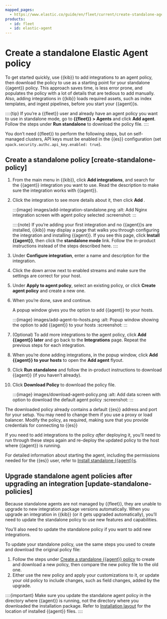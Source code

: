 ```yaml
---
mapped_pages:
  - https://www.elastic.co/guide/en/fleet/current/create-standalone-agent-policy.html
products:
  - id: fleet
  - id: elastic-agent
---
```


# Create a standalone Elastic Agent policy

To get started quickly, use {{kib}} to add integrations to an agent policy, then download the policy to use as a starting point for your standalone {{agent}} policy. This approach saves time, is less error prone, and populates the policy with a lot of details that are tedious to add manually. Also, adding integrations in {{kib}} loads required assets, such as index templates, and ingest pipelines, before you start your {{agent}}s.

::::{tip}
If you’re a {{fleet}} user and already have an agent policy you want to use in standalone mode, go to **{{fleet}} > Agents** and click **Add agent**. Follow the steps under **Run standalone** to download the policy file.
::::


You don’t need {{fleet}} to perform the following steps, but on self-managed clusters, API keys must be enabled in the {{es}} configuration (set `xpack.security.authc.api_key.enabled: true`).

## Create a standalone policy [create-standalone-policy]

1. From the main menu in {{kib}}, click **Add integrations**, and search for the {{agent}} integration you want to use. Read the description to make sure the integration works with {{agent}}.
2. Click the integration to see more details about it, then click **Add <Integration>**.

    :::{image} images/add-integration-standalone.png
    :alt: Add Nginx integration screen with agent policy selected
    :screenshot:
    :::

    ::::{note}
    If you’re adding your first integration and no {{agent}}s are installed, {{kib}} may display a page that walks you through configuring the integration and installing {{agent}}. If you see this page, click **Install {{agent}}**, then click the **standalone mode** link. Follow the in-product instructions instead of the steps described here.
    ::::

3. Under **Configure integration**, enter a name and description for the integration.
4. Click the down arrow next to enabled streams and make sure the settings are correct for your host.
5. Under **Apply to agent policy**, select an existing policy, or click **Create agent policy** and create a new one.
6. When you’re done, save and continue.

    A popup window gives you the option to add {{agent}} to your hosts.

    :::{image} images/add-agent-to-hosts.png
    :alt: Popup window showing the option to add {{agent}} to your hosts
    :screenshot:
    :::

7. (Optional) To add more integrations to the agent policy, click **Add {{agent}} later** and go back to the **Integrations** page. Repeat the previous steps for each integration.
8. When you’re done adding integrations, in the popup window, click **Add {{agent}} to your hosts** to open the **Add agent** flyout.
9. Click **Run standalone** and follow the in-product instructions to download {{agent}} (if you haven’t already).
10. Click **Download Policy** to download the policy file.

    :::{image} images/download-agent-policy.png
    :alt: Add data screen with option to download the default agent policy
    :screenshot:
    :::


The downloaded policy already contains a default {{es}} address and port for your setup. You may need to change them if you use a proxy or load balancer. Modify the policy, as required, making sure that you provide credentials for connecting to {{es}}

If you need to add integrations to the policy *after* deploying it, you’ll need to run through these steps again and re-deploy the updated policy to the host where {{agent}} is running.

For detailed information about starting the agent, including the permissions needed for the {{es}} user, refer to [Install standalone {{agent}}s](/reference/fleet/install-standalone-elastic-agent.md).


## Upgrade standalone agent policies after upgrading an integration [update-standalone-policies]

Because standalone agents are not managed by {{fleet}}, they are unable to upgrade to new integration package versions automatically. When you upgrade an integration in {{kib}} (or it gets upgraded automatically), you’ll need to update the standalone policy to use new features and capabilities.

You’ll also need to update the standalone policy if you want to add new integrations.

To update your standalone policy, use the same steps you used to create and download the original policy file:

1. Follow the steps under [Create a standalone {{agent}} policy](#create-standalone-policy) to create and download a new policy, then compare the new policy file to the old one.
2. Either use the new policy and apply your customizations to it, or update your old policy to include changes, such as field changes, added by the upgrade.

::::{important}
Make sure you update the standalone agent policy in the directory where {{agent}} is running, not the directory where you downloaded the installation package. Refer to [Installation layout](/reference/fleet/installation-layout.md) for the location of installed {{agent}} files.
::::
